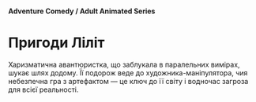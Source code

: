 #### Adventure Comedy / Adult Animated Series

# Пригоди Ліліт

Харизматична авантюристка, що заблукала в паралельних вимірах, шукає шлях додому. Її подорож веде до художника-маніпулятора, чия небезпечна гра з артефактом — це ключ до її світу і водночас загроза для всієї реальності.
